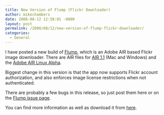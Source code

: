 ```yaml
---
title: New Version of Flump (Flickr Downloader)
author: mikechambers
date: 2008-08-12 12:58:01 -0800
layout: post
permalink: /2008/08/12/new-version-of-flump-flickr-downloader/
categories:
  - General
---
```



I have posted a new build of [Flump][1], which is an Adobe AIR based Flickr image downloader. There are AIR files for [AIR 1.1][2] (Mac and Windows) and the [Adobe AIR Linux Alpha][3].  
<!--more-->

  
Biggest change in this version is that the app now supports Flickr account authorization, and also enforces image license restrictions when not authenticated.

There are probably a few bugs in this release, so just post them here or on the [Flump issue page][4].

You can find more information as well as download it from [here][1].

 [1]: http://code.google.com/p/onairbustour/wiki/flump
 [2]: http://www.adobe.com/go/air
 [3]: http://www.adobe.com/go/airlinux
 [4]: http://code.google.com/p/onairbustour/issues/list